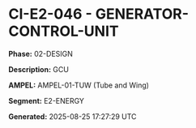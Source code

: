 # CI-E2-046 - GENERATOR-CONTROL-UNIT

**Phase:** 02-DESIGN

**Description:** GCU

**AMPEL:** AMPEL-01-TUW (Tube and Wing)

**Segment:** E2-ENERGY

**Generated:** 2025-08-25 17:27:29 UTC
